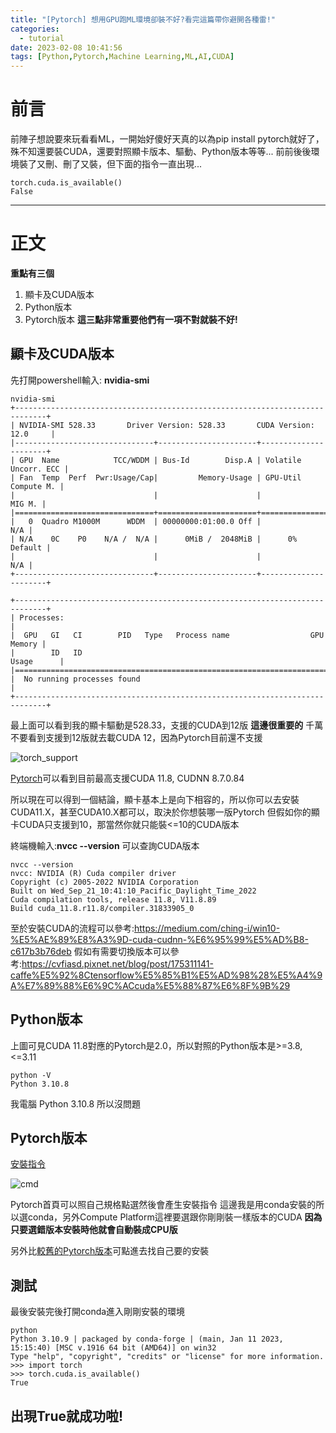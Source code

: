 ```yaml
---
title: "[Pytorch] 想用GPU跑ML環境卻裝不好?看完這篇帶你避開各種雷!"
categories:
  - tutorial
date: 2023-02-08 10:41:56
tags: [Python,Pytorch,Machine Learning,ML,AI,CUDA]
---
```


<meta name="referrer" content="no-referrer" />

# 前言
前陣子想說要來玩看看ML，一開始好傻好天真的以為pip install pytorch就好了，
殊不知還要裝CUDA，還要對照顯卡版本、驅動、Python版本等等...
前前後後環境裝了又刪、刪了又裝，但下面的指令一直出現...

```
torch.cuda.is_available()
False
```

<!--more-->
---
# 正文
__重點有三個__
1. 顯卡及CUDA版本
2. Python版本
3. Pytorch版本
__這三點非常重要他們有一項不對就裝不好!__

## 顯卡及CUDA版本
先打開powershell輸入: __nvidia-smi__

```
nvidia-smi
+-----------------------------------------------------------------------------+
| NVIDIA-SMI 528.33       Driver Version: 528.33       CUDA Version: 12.0     |
|-------------------------------+----------------------+----------------------+
| GPU  Name            TCC/WDDM | Bus-Id        Disp.A | Volatile Uncorr. ECC |
| Fan  Temp  Perf  Pwr:Usage/Cap|         Memory-Usage | GPU-Util  Compute M. |
|                               |                      |               MIG M. |
|===============================+======================+======================|
|   0  Quadro M1000M      WDDM  | 00000000:01:00.0 Off |                  N/A |
| N/A    0C    P0    N/A /  N/A |      0MiB /  2048MiB |      0%      Default |
|                               |                      |                  N/A |
+-------------------------------+----------------------+----------------------+

+-----------------------------------------------------------------------------+
| Processes:                                                                  |
|  GPU   GI   CI        PID   Type   Process name                  GPU Memory |
|        ID   ID                                                   Usage      |
|=============================================================================|
|  No running processes found                                                 |
+-----------------------------------------------------------------------------+
```
最上面可以看到我的顯卡驅動是528.33，支援的CUDA到12版
__這邊很重要的__
千萬不要看到支援到12版就去載CUDA 12，因為Pytorch目前還不支援

<img src="./support.png" alt="torch_support" style="display:block; margin:auto;"/>

[Pytorch](https://pytorch.org/blog/deprecation-cuda-python-support/)可以看到目前最高支援CUDA 11.8, CUDNN 8.7.0.84

所以現在可以得到一個結論，顯卡基本上是向下相容的，所以你可以去安裝CUDA11.X，甚至CUDA10.X都可以，取決於你想裝哪一版Pytorch
但假如你的顯卡CUDA只支援到10，那當然你就只能裝<=10的CUDA版本

終端機輸入:__nvcc --version__ 可以查詢CUDA版本

```
nvcc --version
nvcc: NVIDIA (R) Cuda compiler driver
Copyright (c) 2005-2022 NVIDIA Corporation
Built on Wed_Sep_21_10:41:10_Pacific_Daylight_Time_2022
Cuda compilation tools, release 11.8, V11.8.89
Build cuda_11.8.r11.8/compiler.31833905_0
```

至於安裝CUDA的流程可以參考:https://medium.com/ching-i/win10-%E5%AE%89%E8%A3%9D-cuda-cudnn-%E6%95%99%E5%AD%B8-c617b3b76deb
假如有需要切換版本可以參考:https://cvfiasd.pixnet.net/blog/post/175311141-caffe%E5%92%8Ctensorflow%E5%85%B1%E5%AD%98%28%E5%A4%9A%E7%89%88%E6%9C%ACcuda%E5%88%87%E6%8F%9B%29

## Python版本
上圖可見CUDA 11.8對應的Pytorch是2.0，所以對照的Python版本是>=3.8, <=3.11

```
python -V
Python 3.10.8
```
我電腦 Python 3.10.8 所以沒問題

## Pytorch版本

[安裝指令](https://pytorch.org/get-started/locally/)

<img src="./cmd.png" alt="cmd" style="display:block; margin:auto;"/>

Pytorch首頁可以照自己規格點選然後會產生安裝指令
這邊我是用conda安裝的所以選conda，另外Compute Platform這裡要選跟你剛剛裝一樣版本的CUDA
__因為只要選錯版本安裝時他就會自動裝成CPU版__

另外比[較舊的Pytorch版本](https://pytorch.org/get-started/previous-versions/)可點進去找自己要的安裝

## 測試

最後安裝完後打開conda進入剛剛安裝的環境

```
python
Python 3.10.9 | packaged by conda-forge | (main, Jan 11 2023, 15:15:40) [MSC v.1916 64 bit (AMD64)] on win32
Type "help", "copyright", "credits" or "license" for more information.
>>> import torch
>>> torch.cuda.is_available()
True
```
出現True就成功啦!
---
